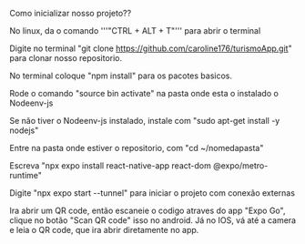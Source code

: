 Como inicializar nosso projeto??

No linux, da o comando '''"CTRL + ALT + T"''' para abrir o terminal 

Digite no terminal "git clone https://github.com/caroline176/turismoApp.git" para clonar nosso repositorio.

 No terminal coloque "npm install" para os pacotes basicos.
 
 Rode o comando "source bin activate" na pasta onde esta o instalado o Nodeenv-js
 
 Se não tiver o Nodeenv-js instalado, instale com "sudo apt-get install -y nodejs"
 
 Entre na pasta onde estiver o repositorio, com "cd ~/nomedapasta" 
 
 Escreva "npx expo install react-native-app react-dom @expo/metro-runtime" 
 
 Digite "npx expo start --tunnel" para iniciar o projeto com conexão externas
 
 Ira abrir um QR code, então escaneie o codigo atraves do app "Expo Go", clique no botão "Scan QR code" isso no android. 
 Já no IOS, vá até a camera e leia o QR code, que ira abrir diretamente no app.
 
 

